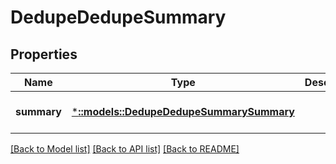 # DedupeDedupeSummary

## Properties
Name | Type | Description | Notes
------------ | ------------- | ------------- | -------------
**summary** | [***::models::DedupeDedupeSummarySummary**](DedupeDedupeSummarySummary.md) |  | [optional] [default to null]

[[Back to Model list]](../README.md#documentation-for-models) [[Back to API list]](../README.md#documentation-for-api-endpoints) [[Back to README]](../README.md)


